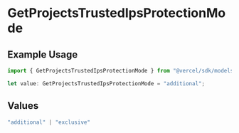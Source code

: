 # GetProjectsTrustedIpsProtectionMode

## Example Usage

```typescript
import { GetProjectsTrustedIpsProtectionMode } from "@vercel/sdk/models/getprojectsop.js";

let value: GetProjectsTrustedIpsProtectionMode = "additional";
```

## Values

```typescript
"additional" | "exclusive"
```